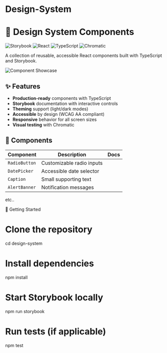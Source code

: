 

# Design-System
# 🎨 Design System Components

![Storybook](https://img.shields.io/badge/-Storybook-FF4785?logo=storybook&logoColor=white)
![React](https://img.shields.io/badge/-React-61DAFB?logo=react&logoColor=white)
![TypeScript](https://img.shields.io/badge/-TypeScript-3178C6?logo=typescript&logoColor=white)
![Chromatic](https://img.shields.io/badge/-Chromatic-F24E1E?logo=chromatic&logoColor=white)

A collection of reusable, accessible React components built with TypeScript and Storybook.

![Component Showcase](https://via.placeholder.com/800x400.png?text=Component+Showcase+Preview)

## ✨ Features

- **Production-ready** components with TypeScript
- **Storybook** documentation with interactive controls
- **Theming** support (light/dark modes)
- **Accessible** by design (WCAG AA compliant)
- **Responsive** behavior for all screen sizes
- **Visual testing** with Chromatic

## 🧩 Components

| Component | Description | Docs |
|-----------|-------------|------|
| `RadioButton` | Customizable radio inputs |
| `DatePicker` | Accessible date selector | 
| `Caption` | Small supporting text | 
| `AlertBanner` | Notification messages | 


etc..


🚀 Getting Started
# Clone the repository
cd design-system

# Install dependencies
npm install

# Start Storybook locally
npm run storybook

# Run tests (if applicable)
npm test
